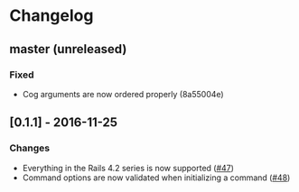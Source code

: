 # Changelog

## master (unreleased)

### Fixed

- Cog arguments are now ordered properly (8a55004e)

## [0.1.1] - 2016-11-25

### Changes

- Everything in the Rails 4.2 series is now supported ([#47](https://github.com/skroutz/cogy/issues/47))
- Command options are now validated when initializing a command ([#48](https://github.com/skroutz/cogy/issues/48))
